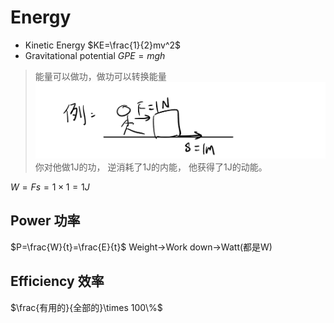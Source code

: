 # Energy
- Kinetic Energy $KE=\frac{1}{2}mv^2$
- Gravitational potential $GPE=mgh$
>能量可以做功，做功可以转换能量
>![](../img/Screenshot_20250206-204934_微信.png)
>你对他做1J的功，
>逆消耗了1J的内能，
>他获得了1J的动能。

 $W=Fs=1\times 1=1J$
## Power 功率
$P=\frac{W}{t}=\frac{E}{t}$
Weight->Work down->Watt(都是W)
## Efficiency 效率
$\frac{有用的}{全部的}\times 100\%$

